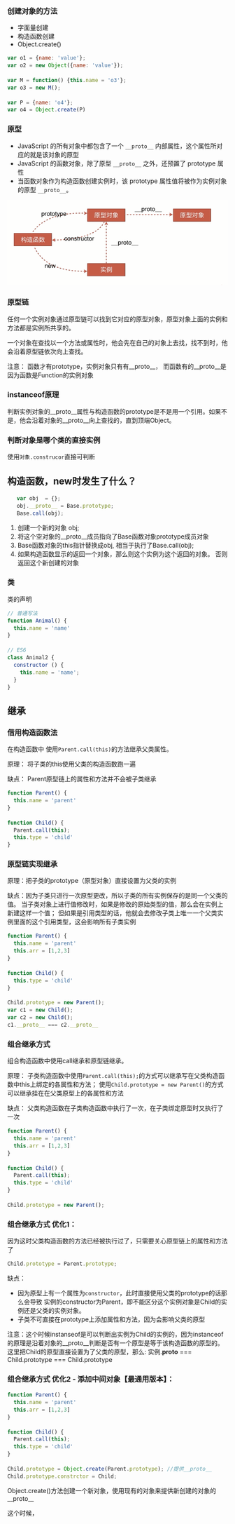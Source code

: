 ### 创建对象的方法
 - 字面量创建
 - 构造函数创建
 - Object.create()

```js
var o1 = {name: 'value'};
var o2 = new Object({name: 'value'});

var M = function() {this.name = 'o3'};
var o3 = new M();

var P = {name: 'o4'};
var o4 = Object.create(P)
```


### 原型
- JavaScript 的所有对象中都包含了一个 `__proto__` 内部属性，这个属性所对应的就是该对象的原型
 - JavaScript 的函数对象，除了原型 `__proto__` 之外，还预置了 prototype 属性
 - 当函数对象作为构造函数创建实例时，该 prototype 属性值将被作为实例对象的原型 `__proto__`。

![原型](../img/prototype.png)

### 原型链

任何一个实例对象通过原型链可以找到它对应的原型对象，原型对象上面的实例和方法都是实例所共享的。

一个对象在查找以一个方法或属性时，他会先在自己的对象上去找，找不到时，他会沿着原型链依次向上查找。

注意： 函数才有prototype，实例对象只有有__proto__， 而函数有的__proto__是因为函数是Function的实例对象


### instanceof原理
判断实例对象的__proto__属性与构造函数的prototype是不是用一个引用。如果不是，他会沿着对象的__proto__向上查找的，直到顶端Object。


### 判断对象是哪个类的直接实例
使用`对象.construcor`直接可判断


## 构造函数，new时发生了什么？
 
```javascript
   var obj  = {}; 
   obj.__proto__ = Base.prototype;
   Base.call(obj);  
```

1. 创建一个新的对象 obj;
2. 将这个空对象的__proto__成员指向了Base函数对象prototype成员对象
3. Base函数对象的this指针替换成obj, 相当于执行了Base.call(obj);
4. 如果构造函数显示的返回一个对象，那么则这个实例为这个返回的对象。 否则返回这个新创建的对象


### 类
类的声明
```js
// 普通写法
function Animal() {
  this.name = 'name'
}

// ES6
class Animal2 {
  constructor () {
    this.name = 'name';
  }
}
```

## 继承

### 借用构造函数法
在构造函数中 使用`Parent.call(this)`的方法继承父类属性。

原理： 将子类的this使用父类的构造函数跑一遍 

缺点： Parent原型链上的属性和方法并不会被子类继承

```js
function Parent() {
  this.name = 'parent'
}

function Child() {
  Parent.call(this);
  this.type = 'child'
}
```

### 原型链实现继承

原理：把子类的prototype（原型对象）直接设置为父类的实例

缺点：因为子类只进行一次原型更改，所以子类的所有实例保存的是同一个父类的值。
当子类对象上进行值修改时，如果是修改的原始类型的值，那么会在实例上新建这样一个值；
但如果是引用类型的话，他就会去修改子类上唯一一个父类实例里面的这个引用类型，这会影响所有子类实例

```js
function Parent() {
  this.name = 'parent'
  this.arr = [1,2,3]
}

function Child() {
  this.type = 'child'
}

Child.prototype = new Parent();
var c1 = new Child();
var c2 = new Child();
c1.__proto__ === c2.__proto__
```


### 组合继承方式
组合构造函数中使用call继承和原型链继承。

原理： 子类构造函数中使用`Parent.call(this);`的方式可以继承写在父类构造函数中this上绑定的各属性和方法； 
使用`Child.prototype = new Parent()`的方式可以继承挂在在父类原型上的各属性和方法

缺点：  父类构造函数在子类构造函数中执行了一次，在子类绑定原型时又执行了一次

```js
function Parent() {
  this.name = 'parent'
  this.arr = [1,2,3]
}

function Child() {
  Parent.call(this);
  this.type = 'child'
}

Child.prototype = new Parent();
```


### 组合继承方式 优化1：
因为这时父类构造函数的方法已经被执行过了，只需要关心原型链上的属性和方法了
```js
Child.prototype = Parent.prototype;
```
缺点：
 - 因为原型上有一个属性为`constructor`，此时直接使用父类的prototype的话那么会导致 实例的constructor为Parent，即不能区分这个实例对象是Child的实例还是父类的实例对象。
 - 子类不可直接在prototype上添加属性和方法，因为会影响父类的原型


注意：这个时候instanseof是可以判断出实例为Child的实例的，因为instanceof的原理是沿着对象的__proto__判断是否有一个原型是等于该构造函数的原型的。这里把Child的原型直接设置为了父类的原型，那么: 实例.__proto__ === Child.prototype === Child.prototype


### 组合继承方式 优化2 - 添加中间对象【最通用版本】：

```js
function Parent() {
  this.name = 'parent'
  this.arr = [1,2,3]
}

function Child() {
  Parent.call(this);
  this.type = 'child'
}

Child.prototype = Object.create(Parent.prototype); //提供__proto__
Child.prototype.constrctor = Child;
```
Object.create()方法创建一个新对象，使用现有的对象来提供新创建的对象的__proto__

这个时候，